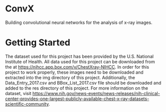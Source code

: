 # ConvX
Building convolutional neural networks for the analysis of x-ray images.

# Getting Started
The dataset used for this project has been provided by the U.S. National Institute of Health. All data used for this project can be downloaded from the at https://nihcc.app.box.com/v/ChestXray-NIHCC.
In order for this project to work properly, these images need to be downloaded and extracted into the img directory of this project. Additionally, the Data_Entry_2017.csv and BBox_List_2017.csv file should be downloaded and added to the res directory of this project.
For more information on the dataset, visit https://www.nih.gov/news-events/news-releases/nih-clinical-center-provides-one-largest-publicly-available-chest-x-ray-datasets-scientific-community.